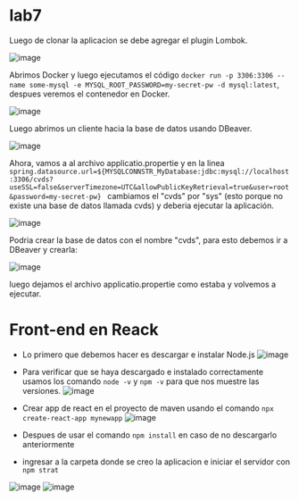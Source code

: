# lab7

Luego de clonar la aplicacion se debe agregar el plugin Lombok.

![image](https://github.com/Mauricio-A-Monroy/lab7/assets/111905757/c6741201-3665-489f-be54-407ce089be16)

Abrimos Docker y luego ejecutamos el código `docker run -p 3306:3306 --name some-mysql -e MYSQL_ROOT_PASSWORD=my-secret-pw -d mysql:latest`, despues veremos el contenedor en Docker.

![image](https://github.com/Mauricio-A-Monroy/lab7/assets/111905757/b13e9021-a5cd-422a-8346-92c6c88bcfed)

Luego abrimos un cliente hacia la base de datos usando DBeaver.

![image](https://github.com/Mauricio-A-Monroy/lab7/assets/111905757/1c851ede-90a9-4d4b-91e2-a1873a086442)

Ahora, vamos a al archivo applicatio.propertie y en la linea `spring.datasource.url=${MYSQLCONNSTR_MyDatabase:jdbc:mysql://localhost:3306/cvds?useSSL=false&serverTimezone=UTC&allowPublicKeyRetrieval=true&user=root&password=my-secret-pw}
` cambiamos el "cvds" por "sys" (esto porque no existe una base de datos llamada cvds) y deberia ejecutar la aplicación.

![image](https://github.com/Mauricio-A-Monroy/lab7/assets/111905757/38f25f2d-62a3-4a4e-85b4-30e9eb7d3030)

Podria crear la base de datos con el nombre "cvds", para esto debemos ir a DBeaver y crearla:

![image](https://github.com/Mauricio-A-Monroy/lab7/assets/111905757/452720cb-6e51-485a-b481-5b6fb1130cd9)

luego dejamos el archivo applicatio.propertie como estaba y volvemos a ejecutar.

# Front-end en Reack
- Lo primero que debemos hacer es descargar e instalar Node.js
  ![image](https://github.com/Mauricio-A-Monroy/lab7/assets/111905757/a4cc5e19-7403-4d4f-b3eb-ff1a684899d3)
- Para verificar que se haya descargado e instalado correctamente usamos los comando `node -v` y `npm -v` para que nos muestre las versiones.
![image](https://github.com/Mauricio-A-Monroy/lab7/assets/111905757/58d55b77-2e96-4c02-8d98-8f1acf3281fd)
- Crear app de react en el proyecto de maven usando el comando `npx create-react-app mynewapp`
![image](https://github.com/Mauricio-A-Monroy/lab7/assets/111905757/10623b16-e9cd-40a7-aa09-759ceb5c0485)

- Despues de usar el comando `npm install` en caso de no descargarlo anteriormente
  
- ingresar a la carpeta donde se creo la aplicacion e iniciar el servidor con `npm strat`

![image](https://github.com/Mauricio-A-Monroy/lab7/assets/111905757/7c24a545-9078-493f-9efd-af1859db8ffb)
![image](https://github.com/Mauricio-A-Monroy/lab7/assets/111905757/ea1d6c96-d617-43e3-a948-fca73497ced2)












